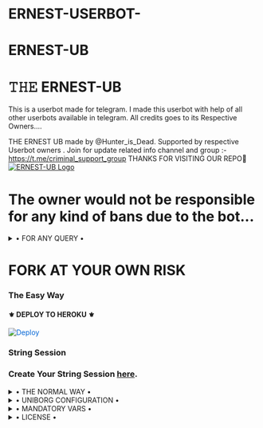 # ERNEST-USERBOT-
# ERNEST-UB

# 𝚃𝙷𝙴 ERNEST-UB
This is a userbot made for telegram. I made this userbot with help of all other userbots available in telegram. All credits goes to its Respective Owners....

THE ERNEST UB made by @Hunter_is_Dead. Supported by respective Userbot owners . Join for update related info channel and group :- https://t.me/criminal_support_group THANKS FOR VISITING OUR REPO💖
[![ERNEST-UB Logo](
https://telegra.ph/file/e0d5bb6bc14334854062c.jpg)](https://t.me/criminal_support_group)


# The owner would not be responsible for any kind of bans due to the bot...


<details>

  <summary> • FOR ANY QUERY • </summary>
<h2 align="center"> <a href="https://t.me/criminal_support_group">☢️JOIN ChetakX_Support</a></h2>
</details>


# FORK AT YOUR OWN RISK


  
### The Easy Way

<h4>⚜️ DEPLOY TO HEROKU ⚜️</h4>

<a href="https://dashboard.heroku.com/new?button-url=https%3A%2F%2Fgithub.com%2FTeam-Criminal%2FERNEST-USERBOT-%2Fblob%2Fmaster%2FREADME.md&template=https%3A%2F%2Fgithub.com%2FTeam-Criminal%2FERNEST-USERBOT-" rel="nofollow" style="background-color: initial; box-sizing: border-box; color: #0366d6; text-decoration-line: none;"><img alt="Deploy" data-canonical-src="https://www.herokucdn.com/deploy/button.svg" 
src="https://camo.githubusercontent.com/83b0e95b38892b49184e07ad572c94c8038323fb/68747470733a2f2f7777772e6865726f6b7563646e2e636f6d2f6465706c6f792f627574746f6e2e737667" style="border-style: none; box-sizing: initial; max-width: 100%;" /></a></div>
### String Session 
### Create Your String Session [here](https://replit.com/@Jatindalal875/ChetakX2#main.py).

</details>

<details>

  <summary> • THE NORMAL WAY • </summary>

Simply clone the repository and run the main file:
```sh
git clone https://github.com/Spammers-lite/ERNEST-UB.git
cd ERNEST-UB
virtualenv -p /usr/bin/python3 venv
. ./venv/bin/activate
pip install -r requirements.txt
# <Create local_config.py with variables as given below>
python3 -m userbot
```

An example `local_config.py` file could be:

**Not All of the variables are mandatory**

__The Userbot should work by setting only the first two variables__

```python3
from heroku_config import Var

class Development(Var):
  APP_ID = 6
  API_HASH = "eb06d4abfb49dc3eeb1aeb98ae0f581e"
```

</details>

<details>

  <summary> • UNIBORG CONFIGURATION • </summary>

The UniBorg Config is situated in `userbot/uniborgConfig.py`.

**Heroku Configuration**
Simply just leave the Config as it is.

**Local Configuration**
Fortunately there are no Mandatory vars for the UniBorg Support Config.

</details>

<details>

  <summary> • MANDATORY VARS • </summary>

- Only two of the environment variables are mandatory.
- This is because of `telethon.errors.rpc_error_list.ApiIdPublishedFloodError`
    - `APP_ID`:   You can get this value from https://my.telegram.org
    - `API_HASH`:   You can get this value from https://my.telegram.org
- The userbot will not work without setting the mandatory vars.


</details>

<details>

  <summary> • LICENSE • </summary>

![](https://www.gnu.org/graphics/gplv3-or-later.png)

Copyright (C) 2021 Team-Criminal 

Poject [ERNEST USERBOT](https://github.com/Team-Criminal/ERNEST USERBOT) is free software: you can redistribute it and/or modify

it under the terms of the GNU General Public License as published by

the Free Software Foundation, either version 3 of the License, or

(at your option) any later version.

This program is distributed in the hope that it will be useful,

but WITHOUT ANY WARRANTY; without even the implied warranty of

MERCHANTABILITY or FITNESS FOR A PARTICULAR PURPOSE.  See the

GNU General Public License for more details.

You should have received a copy of the GNU General Public License

along with this program. If not, see <https://www.gnu.org/licenses/>.

</details>
